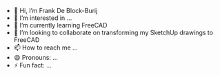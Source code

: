 - 👋 Hi, I’m Frank De Block-Burij
- 👀 I’m interested in ...
- 🌱 I’m currently learning FreeCAD
- 💞️ I’m looking to collaborate on transforming my SketchUp drawings to FreeCAD
- 📫 How to reach me ...
- 😄 Pronouns: ...
- ⚡ Fun fact: ...

<!---
frankdeblockBurij/frankdeblockBurij is a ✨ special ✨ repository because its `README.md` (this file) appears on your GitHub profile.
You can click the Preview link to take a look at your changes.
--->
